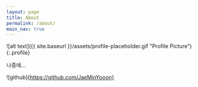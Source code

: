 ```yaml
---
layout: page
title: About
permalink: /about/
main_nav: true
---
```


![alt text]({{ site.baseurl }}/assets/profile-placeholder.gif "Profile Picture"){:.profile}

나중에...

![github]{https://github.com/JaeMinYooon}
